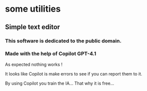 #  some utilities
## Simple text editor
### This software is dedicated to the public domain.
### Made with the help of Copilot GPT-4.1


As expected nothing works !

It looks like Copilot is make errors to see if you can report them to it.

By using Copilot you train the IA... That why it is free...



